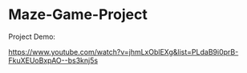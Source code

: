 # Maze-Game-Project

Project Demo:

https://www.youtube.com/watch?v=jhmLxOblEXg&list=PLdaB9i0prB-FkuXEUoBxpAO--bs3knj5s
